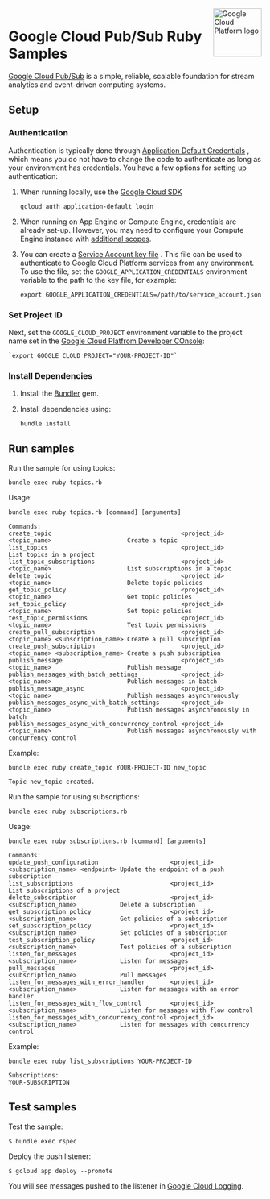 <img src="https://avatars2.githubusercontent.com/u/2810941?v=3&s=96" alt="Google Cloud Platform logo" title="Google Cloud Platform" align="right" height="96" width="96"/>

# Google Cloud Pub/Sub Ruby Samples

[Google Cloud Pub/Sub][language_docs] is a simple, reliable, scalable foundation for stream analytics 
and event-driven computing systems.

[language_docs]: https://cloud.google.com/pubsub/docs/

## Setup

### Authentication

Authentication is typically done through [Application Default Credentials](https://cloud.google.com/docs/authentication#getting_credentials_for_server-centric_flow)
, which means you do not have to change the code to authenticate as long as your
environment has credentials. You have a few options for setting up
authentication:

1. When running locally, use the [Google Cloud SDK](https://cloud.google.com/sdk/)

    `gcloud auth application-default login`

1. When running on App Engine or Compute Engine, credentials are already set-up.
However, you may need to configure your Compute Engine instance with
[additional scopes](https://cloud.google.com/compute/docs/authentication#using).

1. You can create a [Service Account key file](https://cloud.google.com/docs/authentication#service_accounts)
. This file can be used to authenticate to Google Cloud Platform services from
any environment. To use the file, set the `GOOGLE_APPLICATION_CREDENTIALS`
environment variable to the path to the key file, for example:

    `export GOOGLE_APPLICATION_CREDENTIALS=/path/to/service_account.json`

### Set Project ID

Next, set the `GOOGLE_CLOUD_PROJECT` environment variable to the project name
set in the [Google Cloud Platfrom Developer COnsole](https://console.cloud.google.com):

    `export GOOGLE_CLOUD_PROJECT="YOUR-PROJECT-ID"`

### Install Dependencies

1. Install the [Bundler](http://bundler.io) gem.

1. Install dependencies using:

    `bundle install`

## Run samples

Run the sample for using topics:

    bundle exec ruby topics.rb

Usage:

    bundle exec ruby topics.rb [command] [arguments]

    Commands:
    create_topic                                    <project_id> <topic_name>                     Create a topic
    list_topics                                     <project_id>                                  List topics in a project
    list_topic_subscriptions                        <project_id> <topic_name>                     List subscriptions in a topic
    delete_topic                                    <project_id> <topic_name>                     Delete topic policies
    get_topic_policy                                <project_id> <topic_name>                     Get topic policies
    set_topic_policy                                <project_id> <topic_name>                     Set topic policies
    test_topic_permissions                          <project_id> <topic_name>                     Test topic permissions
    create_pull_subscription                        <project_id> <topic_name> <subscription_name> Create a pull subscription
    create_push_subscription                        <project_id> <topic_name> <subscription_name> Create a push subscription
    publish_message                                 <project_id> <topic_name>                     Publish message 
    publish_messages_with_batch_settings            <project_id> <topic_name>                     Publish messages in batch
    publish_message_async                           <project_id> <topic_name>                     Publish messages asynchronously
    publish_messages_async_with_batch_settings      <project_id> <topic_name>                     Publish messages asynchronously in batch
    publish_messages_async_with_concurrency_control <project_id> <topic_name>                     Publish messages asynchronously with concurrency control

Example:

    bundle exec ruby create_topic YOUR-PROJECT-ID new_topic

    Topic new_topic created.

Run the sample for using subscriptions:

    bundle exec ruby subscriptions.rb

Usage:

    bundle exec ruby subscriptions.rb [command] [arguments]

    Commands:
    update_push_configuration                    <project_id> <subscription_name> <endpoint> Update the endpoint of a push subscription
    list_subscriptions                           <project_id>                                List subscriptions of a project
    delete_subscription                          <project_id> <subscription_name>            Delete a subscription
    get_subscription_policy                      <project_id> <subscription_name>            Get policies of a subscription
    set_subscription_policy                      <project_id> <subscription_name>            Set policies of a subscription
    test_subscription_policy                     <project_id> <subscription_name>            Test policies of a subscription
    listen_for_messages                          <project_id> <subscription_name>            Listen for messages
    pull_messages                                <project_id> <subscription_name>            Pull messages
    listen_for_messages_with_error_handler       <project_id> <subscription_name>            Listen for messages with an error handler
    listen_for_messages_with_flow_control        <project_id> <subscription_name>            Listen for messages with flow control
    listen_for_messages_with_concurrency_control <project_id> <subscription_name>            Listen for messages with concurrency control

Example:

    bundle exec ruby list_subscriptions YOUR-PROJECT-ID

    Subscriptions:
    YOUR-SUBSCRIPTION


## Test samples

Test the sample:

    $ bundle exec rspec

Deploy the push listener:

    $ gcloud app deploy --promote

You will see messages pushed to the listener in
[Google Cloud Logging](https://cloud.google.com/logging/docs/).
